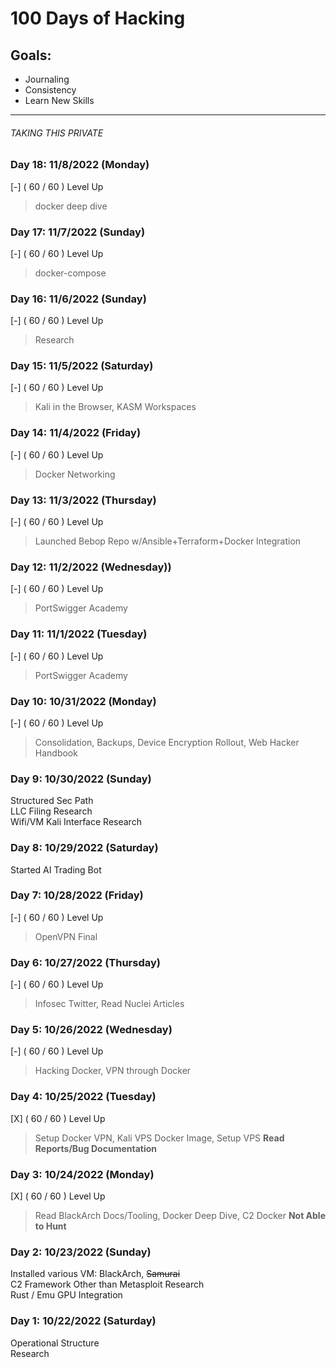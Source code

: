 # 100 Days of Hacking

## Goals:
- Journaling
- Consistency
- Learn New Skills

***
###### TAKING THIS PRIVATE

### Day 18: 11/8/2022 (Monday)
[-] ( 60 / 60 ) Level Up
> docker deep dive

### Day 17: 11/7/2022 (Sunday)
[-] ( 60 / 60 ) Level Up
> docker-compose

### Day 16: 11/6/2022 (Sunday)
[-] ( 60 / 60 ) Level Up
> Research

### Day 15: 11/5/2022 (Saturday)
[-] ( 60 / 60 ) Level Up
> Kali in the Browser, KASM Workspaces

### Day 14: 11/4/2022 (Friday)
[-] ( 60 / 60 ) Level Up
> Docker Networking

### Day 13: 11/3/2022 (Thursday)
[-] ( 60 / 60 ) Level Up
> Launched Bebop Repo w/Ansible+Terraform+Docker Integration

### Day 12: 11/2/2022 (Wednesday))
[-] ( 60 / 60 ) Level Up
> PortSwigger Academy

### Day 11: 11/1/2022 (Tuesday)
[-] ( 60 / 60 ) Level Up
> PortSwigger Academy

### Day 10: 10/31/2022 (Monday)
[-] ( 60 / 60 ) Level Up
> Consolidation, Backups, Device Encryption Rollout, Web Hacker Handbook

### Day 9: 10/30/2022 (Sunday)
Structured Sec Path <br>
LLC Filing Research <br>
Wifi/VM Kali Interface Research

### Day 8: 10/29/2022 (Saturday)
Started AI Trading Bot

### Day 7: 10/28/2022 (Friday)
[-] ( 60 / 60 ) Level Up
> OpenVPN Final

### Day 6: 10/27/2022 (Thursday)
[-] ( 60 / 60 ) Level Up
> Infosec Twitter, Read Nuclei Articles

### Day 5: 10/26/2022 (Wednesday)
[-] ( 60 / 60 ) Level Up
> Hacking Docker, VPN through Docker

### Day 4: 10/25/2022 (Tuesday)
[X] ( 60 / 60 ) Level Up
> Setup Docker VPN, Kali VPS Docker Image, Setup VPS
**Read Reports/Bug Documentation**

### Day 3: 10/24/2022 (Monday)
[X] ( 60 / 60 ) Level Up
> Read BlackArch Docs/Tooling, Docker Deep Dive, C2 Docker
**Not Able to Hunt**

### Day 2: 10/23/2022 (Sunday)
Installed various VM: BlackArch, ~~Samurai~~ <br>
C2 Framework Other than Metasploit Research <br>
Rust / Emu GPU Integration

### Day 1: 10/22/2022 (Saturday)
Operational Structure <br>
Research
